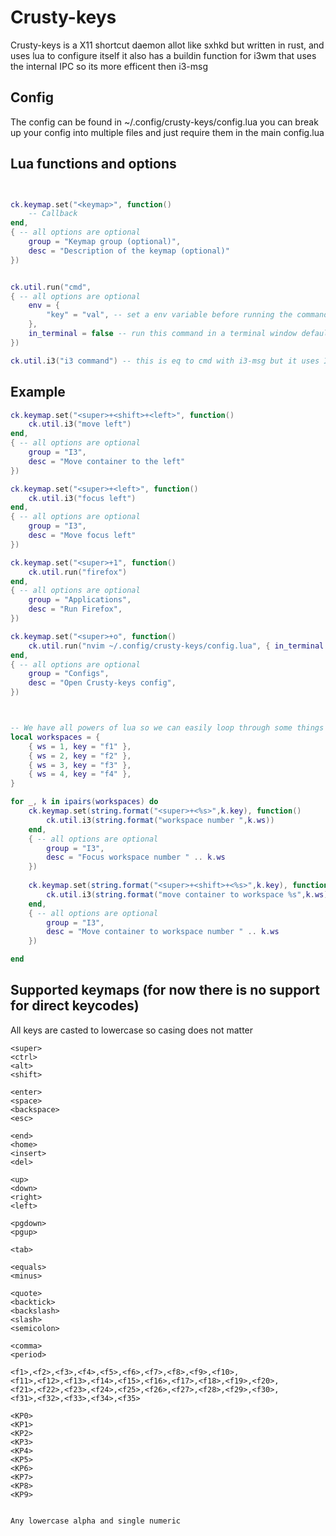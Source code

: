 # Crusty-keys
Crusty-keys is a X11 shortcut daemon allot like sxhkd but written in rust, and uses lua to configure itself it also has a buildin function for i3wm that uses the internal IPC so its more efficent then i3-msg


## Config
The config can be found in ~/.config/crusty-keys/config.lua
you can break up your config into multiple files and just require them in the main config.lua


## Lua functions and options
```lua


ck.keymap.set("<keymap>", function() 
    -- Callback
end, 
{ -- all options are optional
    group = "Keymap group (optional)",
    desc = "Description of the keymap (optional)"
})


ck.util.run("cmd", 
{ -- all options are optional 
    env = {
        "key" = "val", -- set a env variable before running the command.
    },
    in_terminal = false -- run this command in a terminal window default is false 
})

ck.util.i3("i3 command") -- this is eq to cmd with i3-msg but it uses IPC so its a bit more efficient.


```

## Example

```lua
ck.keymap.set("<super>+<shift>+<left>", function() 
    ck.util.i3("move left") 
end, 
{ -- all options are optional
    group = "I3",
    desc = "Move container to the left"
})

ck.keymap.set("<super>+<left>", function() 
    ck.util.i3("focus left") 
end, 
{ -- all options are optional
    group = "I3",
    desc = "Move focus left"
})

ck.keymap.set("<super>+1", function() 
    ck.util.run("firefox") 
end, 
{ -- all options are optional
    group = "Applications",
    desc = "Run Firefox",
})

ck.keymap.set("<super>+o", function() 
    ck.util.run("nvim ~/.config/crusty-keys/config.lua", { in_terminal = true }) 
end, 
{ -- all options are optional
    group = "Configs",
    desc = "Open Crusty-keys config",
})



-- We have all powers of lua so we can easily loop through some things
local workspaces = {
    { ws = 1, key = "f1" }, 
    { ws = 2, key = "f2" }, 
    { ws = 3, key = "f3" }, 
    { ws = 4, key = "f4" }, 
}

for _, k in ipairs(workspaces) do 
    ck.keymap.set(string.format("<super>+<%s>",k.key), function() 
        ck.util.i3(string.format("workspace number ",k.ws)) 
    end, 
    { -- all options are optional
        group = "I3",
        desc = "Focus workspace number " .. k.ws
    })
    
    ck.keymap.set(string.format("<super>+<shift>+<%s>",k.key), function() 
        ck.util.i3(string.format("move container to workspace %s",k.ws)) 
    end, 
    { -- all options are optional
        group = "I3",
        desc = "Move container to workspace number " .. k.ws
    })

end


```


## Supported keymaps (for now there is no support for direct keycodes)
All keys are casted to lowercase so casing does not matter 

```
<super>
<ctrl>
<alt>
<shift>

<enter>
<space>
<backspace>
<esc>

<end>
<home>
<insert>
<del>

<up>
<down>
<right>
<left>

<pgdown>
<pgup>

<tab>

<equals>
<minus>

<quote>
<backtick>
<backslash>
<slash>
<semicolon>

<comma>
<period>

<f1>,<f2>,<f3>,<f4>,<f5>,<f6>,<f7>,<f8>,<f9>,<f10>,
<f11>,<f12>,<f13>,<f14>,<f15>,<f16>,<f17>,<f18>,<f19>,<f20>,
<f21>,<f22>,<f23>,<f24>,<f25>,<f26>,<f27>,<f28>,<f29>,<f30>,
<f31>,<f32>,<f33>,<f34>,<f35>

<KP0>
<KP1>
<KP2>
<KP3>
<KP4>
<KP5>
<KP6>
<KP7>
<KP8>
<KP9>


Any lowercase alpha and single numeric 

```
